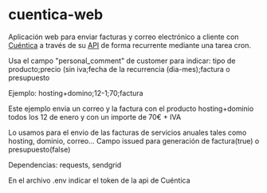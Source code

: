 # cuentica-web

Aplicación web para enviar facturas y correo electrónico a cliente con [Cuéntica](https://cuentica.com) a través de su [API](https://apidocs.cuentica.com/) de forma recurrente mediante una tarea cron.

Usa el campo "personal_comment" de customer para indicar: 
tipo de producto;precio (sin iva;fecha de la recurrencia (dia-mes);factura o presupuesto

Ejemplo:
hosting+domino;12-1;70;factura

Este ejemplo envia un correo y la factura con el producto hosting+dominio todos los 12 de enero y con un importe de 70€ + IVA

Lo usamos para el envio de las facturas de servicios anuales tales como hosting, dominio, correo...
Campo issued para generación de factura(true) o presupuesto(false)

Dependencias: requests, sendgrid

En el archivo .env indicar el token de la api de Cuéntica
